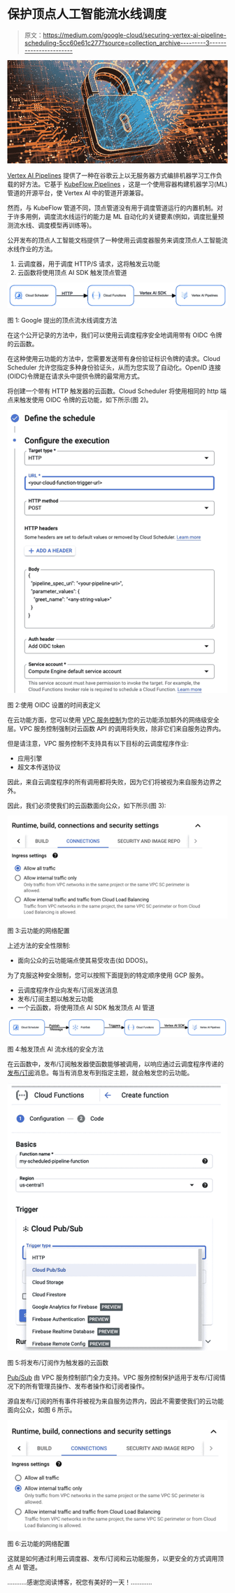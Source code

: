 # 保护顶点人工智能流水线调度

> 原文：<https://medium.com/google-cloud/securing-vertex-ai-pipeline-scheduling-5cc60e61c277?source=collection_archive---------3----------------------->

![](img/1d910bfd4e245b786a87dad001de0f16.png)

[Vertex AI Pipelines](https://cloud.google.com/vertex-ai/docs/pipelines/introduction) 提供了一种在谷歌云上以无服务器方式编排机器学习工作负载的好方法。它基于 [KubeFlow Pipelines](https://www.kubeflow.org/docs/components/pipelines/) ，这是一个使用容器构建机器学习(ML)管道的开源平台，使 Vertex AI 中的管道开源兼容。

然而，与 KubeFlow 管道不同，顶点管道没有用于调度管道运行的内置机制。对于许多用例，调度流水线运行的能力是 ML 自动化的关键要素(例如，调度批量预测流水线、调度模型再训练等)。

公开发布的顶点人工智能文档提供了一种使用云调度器服务来调度顶点人工智能流水线作业的方法。

1.  云调度器，用于调度 HTTP/S 请求，这将触发云功能
2.  云函数将使用顶点 AI SDK 触发顶点管道

![](img/ebbfa00fd496fc416b940d70d0317355.png)

图 1: Google 提出的顶点流水线调度方法

在这个公开记录的方法中，我们可以使用云调度程序安全地调用带有 OIDC 令牌的云函数。

在这种使用云功能的方法中，您需要发送带有身份验证标识令牌的请求。Cloud Scheduler 允许您指定多种身份验证头，从而为您实现了自动化。OpenID 连接(OIDC)令牌是在请求头中提供令牌的最常用方式。

将创建一个带有 HTTP 触发器的云函数。Cloud Scheduler 将使用相同的 http 端点来触发使用 OIDC 令牌的云功能，如下所示(图 2)。

![](img/b72f6e4fcedd1288c538ed8cfad54d82.png)

图 2:使用 OIDC 设置的时间表定义

在云功能方面，您可以使用 [VPC 服务控制](https://cloud.google.com/functions/docs/securing/using-vpc-service-controls)为您的云功能添加额外的网络级安全层。VPC 服务控制强制对云函数 API 的调用将失败，除非它们来自服务边界内。

但是请注意，VPC 服务控制不支持具有以下目标的云调度程序作业:

*   应用引擎
*   超文本传送协议

因此，来自云调度程序的所有调用都将失败，因为它们将被视为来自服务边界之外。

因此，我们必须使我们的云函数面向公众，如下所示(图 3):

![](img/a234963416e63e2f7dcc974ce65fd520.png)

图 3:云功能的网络配置

上述方法的安全性限制:

*   面向公众的云功能端点使其易受攻击(如 DDOS)。

为了克服这种安全限制，您可以按照下面提到的特定顺序使用 GCP 服务。

*   云调度程序作业向发布/订阅发送消息
*   发布/订阅主题以触发云功能
*   一个云函数，将使用顶点 AI SDK 触发顶点 AI 管道

![](img/aa43d321263037cec57ab157642e3c64.png)

图 4:触发顶点 AI 流水线的安全方法

在云函数中，发布/订阅触发器使函数能够被调用，以响应通过云调度程序传递的[发布/订阅](https://cloud.google.com/pubsub/docs)消息。每当有消息发布到指定主题，就会触发您的云功能。

![](img/fa91df338a5896be72f58b9af9e2db4a.png)

图 5:将发布/订阅作为触发器的云函数

[Pub/Sub](https://cloud.google.com/vpc-service-controls/docs/supported-products#table_pubsub) 由 VPC 服务控制部门全力支持。VPC 服务控制保护适用于发布/订阅情况下的所有管理员操作、发布者操作和订阅者操作。

源自发布/订阅的所有事件将被视为来自服务边界内，因此不需要使我们的云功能面向公众，如图 6 所示。

![](img/8f31b8b47efeadf397ba3b07d0e68968.png)

图 6:云功能的网络配置

这就是如何通过利用云调度器、发布/订阅和云功能服务，以更安全的方式调用顶点 AI 管道。

………..感谢您阅读博客，祝您有美好的一天！…………